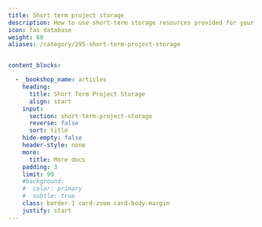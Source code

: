 ```yaml
---
title: Short term project storage
description: How to use short-term storage resources provided for your project
icon: fas database
weight: 60
aliases: /category/195-short-term-project-storage


content_blocks:

  - _bookshop_name: articles
    heading:
      title: Short Term Project Storage
      align: start
    input:
      section: short-term-project-storage
      reverse: false
      sort: title
    hide-empty: false
    header-style: none
    more:
      title: More docs
    padding: 3
    limit: 99
    #background:
    #  color: primary
    #  subtle: true
    class: border-1 card-zoom card-body-margin
    justify: start
---
```


